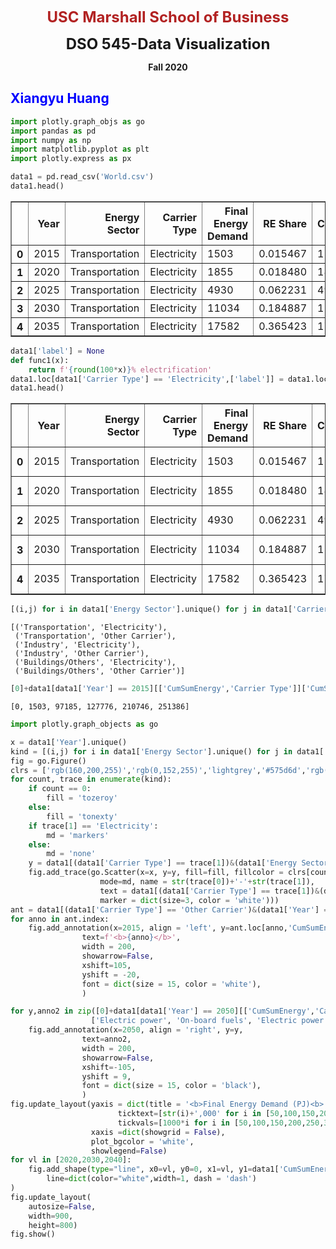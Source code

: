 <p style="text-align: center;"> <span style="color:firebrick"> <font size="5"> <b> USC Marshall School of Business </b> </font> </p> </span> 

<p style="text-align: center;"> <b> <font font size="5"> DSO 545-Data Visualization  </p> </b></font>

<p style="text-align: center;"> <b> Fall 2020 </b> </p>



## <span style="color:blue"> Xiangyu Huang </span>


```python
import plotly.graph_objs as go
import pandas as pd
import numpy as np
import matplotlib.pyplot as plt
import plotly.express as px
```


```python
data1 = pd.read_csv('World.csv')
data1.head()
```




<div>
<style scoped>
    .dataframe tbody tr th:only-of-type {
        vertical-align: middle;
    }

    .dataframe tbody tr th {
        vertical-align: top;
    }

    .dataframe thead th {
        text-align: right;
    }
</style>
<table border="1" class="dataframe">
  <thead>
    <tr style="text-align: right;">
      <th></th>
      <th>Year</th>
      <th>Energy Sector</th>
      <th>Carrier Type</th>
      <th>Final Energy Demand</th>
      <th>RE Share</th>
      <th>CumSumEnergy</th>
    </tr>
  </thead>
  <tbody>
    <tr>
      <th>0</th>
      <td>2015</td>
      <td>Transportation</td>
      <td>Electricity</td>
      <td>1503</td>
      <td>0.015467</td>
      <td>1503</td>
    </tr>
    <tr>
      <th>1</th>
      <td>2020</td>
      <td>Transportation</td>
      <td>Electricity</td>
      <td>1855</td>
      <td>0.018480</td>
      <td>1855</td>
    </tr>
    <tr>
      <th>2</th>
      <td>2025</td>
      <td>Transportation</td>
      <td>Electricity</td>
      <td>4930</td>
      <td>0.062231</td>
      <td>4930</td>
    </tr>
    <tr>
      <th>3</th>
      <td>2030</td>
      <td>Transportation</td>
      <td>Electricity</td>
      <td>11034</td>
      <td>0.184887</td>
      <td>11034</td>
    </tr>
    <tr>
      <th>4</th>
      <td>2035</td>
      <td>Transportation</td>
      <td>Electricity</td>
      <td>17582</td>
      <td>0.365423</td>
      <td>17582</td>
    </tr>
  </tbody>
</table>
</div>




```python
data1['label'] = None
def func1(x):
    return f'{round(100*x)}% electrification'
data1.loc[data1['Carrier Type'] == 'Electricity',['label']] = data1.loc[data1['Carrier Type'] == 'Electricity']['RE Share'].apply(lambda x: func1(x))
data1.head()
```




<div>
<style scoped>
    .dataframe tbody tr th:only-of-type {
        vertical-align: middle;
    }

    .dataframe tbody tr th {
        vertical-align: top;
    }

    .dataframe thead th {
        text-align: right;
    }
</style>
<table border="1" class="dataframe">
  <thead>
    <tr style="text-align: right;">
      <th></th>
      <th>Year</th>
      <th>Energy Sector</th>
      <th>Carrier Type</th>
      <th>Final Energy Demand</th>
      <th>RE Share</th>
      <th>CumSumEnergy</th>
      <th>label</th>
    </tr>
  </thead>
  <tbody>
    <tr>
      <th>0</th>
      <td>2015</td>
      <td>Transportation</td>
      <td>Electricity</td>
      <td>1503</td>
      <td>0.015467</td>
      <td>1503</td>
      <td>2% electrification</td>
    </tr>
    <tr>
      <th>1</th>
      <td>2020</td>
      <td>Transportation</td>
      <td>Electricity</td>
      <td>1855</td>
      <td>0.018480</td>
      <td>1855</td>
      <td>2% electrification</td>
    </tr>
    <tr>
      <th>2</th>
      <td>2025</td>
      <td>Transportation</td>
      <td>Electricity</td>
      <td>4930</td>
      <td>0.062231</td>
      <td>4930</td>
      <td>6% electrification</td>
    </tr>
    <tr>
      <th>3</th>
      <td>2030</td>
      <td>Transportation</td>
      <td>Electricity</td>
      <td>11034</td>
      <td>0.184887</td>
      <td>11034</td>
      <td>18% electrification</td>
    </tr>
    <tr>
      <th>4</th>
      <td>2035</td>
      <td>Transportation</td>
      <td>Electricity</td>
      <td>17582</td>
      <td>0.365423</td>
      <td>17582</td>
      <td>37% electrification</td>
    </tr>
  </tbody>
</table>
</div>




```python
[(i,j) for i in data1['Energy Sector'].unique() for j in data1['Carrier Type'].unique()]
```




    [('Transportation', 'Electricity'),
     ('Transportation', 'Other Carrier'),
     ('Industry', 'Electricity'),
     ('Industry', 'Other Carrier'),
     ('Buildings/Others', 'Electricity'),
     ('Buildings/Others', 'Other Carrier')]




```python
[0]+data1[data1['Year'] == 2015][['CumSumEnergy','Carrier Type']]['CumSumEnergy'].tolist()[:5]
```




    [0, 1503, 97185, 127776, 210746, 251386]




```python
import plotly.graph_objects as go

x = data1['Year'].unique()
kind = [(i,j) for i in data1['Energy Sector'].unique() for j in data1['Carrier Type'].unique()]
fig = go.Figure()
clrs = ['rgb(160,200,255)','rgb(0,152,255)','lightgrey','#575d6d','rgb(247,104,161)','rgb(150,0,90)']
for count, trace in enumerate(kind):
    if count == 0:
        fill = 'tozeroy'
    else:
        fill = 'tonexty'
    if trace[1] == 'Electricity':
        md = 'markers'
    else:
        md = 'none'
    y = data1[(data1['Carrier Type'] == trace[1])&(data1['Energy Sector'] == trace[0])]['CumSumEnergy']
    fig.add_trace(go.Scatter(x=x, y=y, fill=fill, fillcolor = clrs[count],
                    mode=md, name = str(trace[0])+'-'+str(trace[1]),
                    text = data1[(data1['Carrier Type'] == trace[1])&(data1['Energy Sector'] == trace[0])]['label'],
                    marker = dict(size=3, color = 'white')))
ant = data1[(data1['Carrier Type'] == 'Other Carrier')&(data1['Year'] == 2015)][['CumSumEnergy','Energy Sector']].set_index('Energy Sector')
for anno in ant.index:
    fig.add_annotation(x=2015, align = 'left', y=ant.loc[anno,'CumSumEnergy'],
                text=f'<b>{anno}</b>',
                width = 200,
                showarrow=False,
                xshift=105,
                yshift = -20,
                font = dict(size = 15, color = 'white'),                
                )

for y,anno2 in zip([0]+data1[data1['Year'] == 2050][['CumSumEnergy','Carrier Type']]['CumSumEnergy'].tolist()[:5],
                  ['Electric power', 'On-board fuels', 'Electric power', 'On-site energy', 'Electric power', 'On-site energy']):        
    fig.add_annotation(x=2050, align = 'right', y=y,
                text=anno2,
                width = 200,
                showarrow=False,
                xshift=-105,
                yshift = 9,
                font = dict(size = 15, color = 'black'),                
                )
fig.update_layout(yaxis = dict(title = '<b>Final Energy Demand (PJ)<b>', showgrid = False, tickfont=dict(size=14),
                        ticktext=[str(i)+',000' for i in [50,100,150,200,250,300,350]], 
                        tickvals=[1000*i for i in [50,100,150,200,250,300,350]]),
                  xaxis =dict(showgrid = False),
                  plot_bgcolor = 'white',
                  showlegend=False)
for vl in [2020,2030,2040]:
    fig.add_shape(type="line", x0=vl, y0=0, x1=vl, y1=data1['CumSumEnergy'].max(),
        line=dict(color="white",width=1, dash = 'dash')
)
fig.update_layout(
    autosize=False,
    width=900,
    height=800)
fig.show()
```


<div>                            <div id="633cdfd8-ddc2-4030-b40f-10e52070f4c3" class="plotly-graph-div" style="height:800px; width:900px;"></div>            <script type="text/javascript">                require(["plotly"], function(Plotly) {                    window.PLOTLYENV=window.PLOTLYENV || {};                                    if (document.getElementById("633cdfd8-ddc2-4030-b40f-10e52070f4c3")) {                    Plotly.newPlot(                        "633cdfd8-ddc2-4030-b40f-10e52070f4c3",                        [{"fill":"tozeroy","fillcolor":"rgb(160,200,255)","marker":{"color":"white","size":3},"mode":"markers","name":"Transportation-Electricity","text":["2% electrification","2% electrification","6% electrification","18% electrification","37% electrification","45% electrification","48% electrification","50% electrification"],"x":[2015,2020,2025,2030,2035,2040,2045,2050],"y":[1503,1855,4930,11034,17582,19380,19142,18839],"type":"scatter"},{"fill":"tonexty","fillcolor":"rgb(0,152,255)","marker":{"color":"white","size":3},"mode":"none","name":"Transportation-Other Carrier","text":[null,null,null,null,null,null,null,null],"x":[2015,2020,2025,2030,2035,2040,2045,2050],"y":[97185,100395,79222,59680,48113,43435,40116,37710],"type":"scatter"},{"fill":"tonexty","fillcolor":"lightgrey","marker":{"color":"white","size":3},"mode":"markers","name":"Industry-Electricity","text":["27% electrification","28% electrification","33% electrification","40% electrification","47% electrification","51% electrification","54% electrification","58% electrification"],"x":[2015,2020,2025,2030,2035,2040,2045,2050],"y":[127776,134251,117232,102785,95282,93701,93601,94587],"type":"scatter"},{"fill":"tonexty","fillcolor":"#575d6d","marker":{"color":"white","size":3},"mode":"none","name":"Industry-Other Carrier","text":[null,null,null,null,null,null,null,null],"x":[2015,2020,2025,2030,2035,2040,2045,2050],"y":[210746,219912,192730,166868,148957,142684,138379,136282],"type":"scatter"},{"fill":"tonexty","fillcolor":"rgb(247,104,161)","marker":{"color":"white","size":3},"mode":"markers","name":"Buildings/Others-Electricity","text":["31% electrification","33% electrification","38% electrification","45% electrification","50% electrification","55% electrification","60% electrification","64% electrification"],"x":[2015,2020,2025,2030,2035,2040,2045,2050],"y":[251386,265095,241832,219388,205957,205446,207112,210720],"type":"scatter"},{"fill":"tonexty","fillcolor":"rgb(150,0,90)","marker":{"color":"white","size":3},"mode":"none","name":"Buildings/Others-Other Carrier","text":[null,null,null,null,null,null,null,null],"x":[2015,2020,2025,2030,2035,2040,2045,2050],"y":[341889,355100,320466,284145,262699,256844,253713,253150],"type":"scatter"}],                        {"template":{"data":{"bar":[{"error_x":{"color":"#2a3f5f"},"error_y":{"color":"#2a3f5f"},"marker":{"line":{"color":"#E5ECF6","width":0.5},"pattern":{"fillmode":"overlay","size":10,"solidity":0.2}},"type":"bar"}],"barpolar":[{"marker":{"line":{"color":"#E5ECF6","width":0.5},"pattern":{"fillmode":"overlay","size":10,"solidity":0.2}},"type":"barpolar"}],"carpet":[{"aaxis":{"endlinecolor":"#2a3f5f","gridcolor":"white","linecolor":"white","minorgridcolor":"white","startlinecolor":"#2a3f5f"},"baxis":{"endlinecolor":"#2a3f5f","gridcolor":"white","linecolor":"white","minorgridcolor":"white","startlinecolor":"#2a3f5f"},"type":"carpet"}],"choropleth":[{"colorbar":{"outlinewidth":0,"ticks":""},"type":"choropleth"}],"contour":[{"colorbar":{"outlinewidth":0,"ticks":""},"colorscale":[[0.0,"#0d0887"],[0.1111111111111111,"#46039f"],[0.2222222222222222,"#7201a8"],[0.3333333333333333,"#9c179e"],[0.4444444444444444,"#bd3786"],[0.5555555555555556,"#d8576b"],[0.6666666666666666,"#ed7953"],[0.7777777777777778,"#fb9f3a"],[0.8888888888888888,"#fdca26"],[1.0,"#f0f921"]],"type":"contour"}],"contourcarpet":[{"colorbar":{"outlinewidth":0,"ticks":""},"type":"contourcarpet"}],"heatmap":[{"colorbar":{"outlinewidth":0,"ticks":""},"colorscale":[[0.0,"#0d0887"],[0.1111111111111111,"#46039f"],[0.2222222222222222,"#7201a8"],[0.3333333333333333,"#9c179e"],[0.4444444444444444,"#bd3786"],[0.5555555555555556,"#d8576b"],[0.6666666666666666,"#ed7953"],[0.7777777777777778,"#fb9f3a"],[0.8888888888888888,"#fdca26"],[1.0,"#f0f921"]],"type":"heatmap"}],"heatmapgl":[{"colorbar":{"outlinewidth":0,"ticks":""},"colorscale":[[0.0,"#0d0887"],[0.1111111111111111,"#46039f"],[0.2222222222222222,"#7201a8"],[0.3333333333333333,"#9c179e"],[0.4444444444444444,"#bd3786"],[0.5555555555555556,"#d8576b"],[0.6666666666666666,"#ed7953"],[0.7777777777777778,"#fb9f3a"],[0.8888888888888888,"#fdca26"],[1.0,"#f0f921"]],"type":"heatmapgl"}],"histogram":[{"marker":{"pattern":{"fillmode":"overlay","size":10,"solidity":0.2}},"type":"histogram"}],"histogram2d":[{"colorbar":{"outlinewidth":0,"ticks":""},"colorscale":[[0.0,"#0d0887"],[0.1111111111111111,"#46039f"],[0.2222222222222222,"#7201a8"],[0.3333333333333333,"#9c179e"],[0.4444444444444444,"#bd3786"],[0.5555555555555556,"#d8576b"],[0.6666666666666666,"#ed7953"],[0.7777777777777778,"#fb9f3a"],[0.8888888888888888,"#fdca26"],[1.0,"#f0f921"]],"type":"histogram2d"}],"histogram2dcontour":[{"colorbar":{"outlinewidth":0,"ticks":""},"colorscale":[[0.0,"#0d0887"],[0.1111111111111111,"#46039f"],[0.2222222222222222,"#7201a8"],[0.3333333333333333,"#9c179e"],[0.4444444444444444,"#bd3786"],[0.5555555555555556,"#d8576b"],[0.6666666666666666,"#ed7953"],[0.7777777777777778,"#fb9f3a"],[0.8888888888888888,"#fdca26"],[1.0,"#f0f921"]],"type":"histogram2dcontour"}],"mesh3d":[{"colorbar":{"outlinewidth":0,"ticks":""},"type":"mesh3d"}],"parcoords":[{"line":{"colorbar":{"outlinewidth":0,"ticks":""}},"type":"parcoords"}],"pie":[{"automargin":true,"type":"pie"}],"scatter":[{"marker":{"colorbar":{"outlinewidth":0,"ticks":""}},"type":"scatter"}],"scatter3d":[{"line":{"colorbar":{"outlinewidth":0,"ticks":""}},"marker":{"colorbar":{"outlinewidth":0,"ticks":""}},"type":"scatter3d"}],"scattercarpet":[{"marker":{"colorbar":{"outlinewidth":0,"ticks":""}},"type":"scattercarpet"}],"scattergeo":[{"marker":{"colorbar":{"outlinewidth":0,"ticks":""}},"type":"scattergeo"}],"scattergl":[{"marker":{"colorbar":{"outlinewidth":0,"ticks":""}},"type":"scattergl"}],"scattermapbox":[{"marker":{"colorbar":{"outlinewidth":0,"ticks":""}},"type":"scattermapbox"}],"scatterpolar":[{"marker":{"colorbar":{"outlinewidth":0,"ticks":""}},"type":"scatterpolar"}],"scatterpolargl":[{"marker":{"colorbar":{"outlinewidth":0,"ticks":""}},"type":"scatterpolargl"}],"scatterternary":[{"marker":{"colorbar":{"outlinewidth":0,"ticks":""}},"type":"scatterternary"}],"surface":[{"colorbar":{"outlinewidth":0,"ticks":""},"colorscale":[[0.0,"#0d0887"],[0.1111111111111111,"#46039f"],[0.2222222222222222,"#7201a8"],[0.3333333333333333,"#9c179e"],[0.4444444444444444,"#bd3786"],[0.5555555555555556,"#d8576b"],[0.6666666666666666,"#ed7953"],[0.7777777777777778,"#fb9f3a"],[0.8888888888888888,"#fdca26"],[1.0,"#f0f921"]],"type":"surface"}],"table":[{"cells":{"fill":{"color":"#EBF0F8"},"line":{"color":"white"}},"header":{"fill":{"color":"#C8D4E3"},"line":{"color":"white"}},"type":"table"}]},"layout":{"annotationdefaults":{"arrowcolor":"#2a3f5f","arrowhead":0,"arrowwidth":1},"autotypenumbers":"strict","coloraxis":{"colorbar":{"outlinewidth":0,"ticks":""}},"colorscale":{"diverging":[[0,"#8e0152"],[0.1,"#c51b7d"],[0.2,"#de77ae"],[0.3,"#f1b6da"],[0.4,"#fde0ef"],[0.5,"#f7f7f7"],[0.6,"#e6f5d0"],[0.7,"#b8e186"],[0.8,"#7fbc41"],[0.9,"#4d9221"],[1,"#276419"]],"sequential":[[0.0,"#0d0887"],[0.1111111111111111,"#46039f"],[0.2222222222222222,"#7201a8"],[0.3333333333333333,"#9c179e"],[0.4444444444444444,"#bd3786"],[0.5555555555555556,"#d8576b"],[0.6666666666666666,"#ed7953"],[0.7777777777777778,"#fb9f3a"],[0.8888888888888888,"#fdca26"],[1.0,"#f0f921"]],"sequentialminus":[[0.0,"#0d0887"],[0.1111111111111111,"#46039f"],[0.2222222222222222,"#7201a8"],[0.3333333333333333,"#9c179e"],[0.4444444444444444,"#bd3786"],[0.5555555555555556,"#d8576b"],[0.6666666666666666,"#ed7953"],[0.7777777777777778,"#fb9f3a"],[0.8888888888888888,"#fdca26"],[1.0,"#f0f921"]]},"colorway":["#636efa","#EF553B","#00cc96","#ab63fa","#FFA15A","#19d3f3","#FF6692","#B6E880","#FF97FF","#FECB52"],"font":{"color":"#2a3f5f"},"geo":{"bgcolor":"white","lakecolor":"white","landcolor":"#E5ECF6","showlakes":true,"showland":true,"subunitcolor":"white"},"hoverlabel":{"align":"left"},"hovermode":"closest","mapbox":{"style":"light"},"paper_bgcolor":"white","plot_bgcolor":"#E5ECF6","polar":{"angularaxis":{"gridcolor":"white","linecolor":"white","ticks":""},"bgcolor":"#E5ECF6","radialaxis":{"gridcolor":"white","linecolor":"white","ticks":""}},"scene":{"xaxis":{"backgroundcolor":"#E5ECF6","gridcolor":"white","gridwidth":2,"linecolor":"white","showbackground":true,"ticks":"","zerolinecolor":"white"},"yaxis":{"backgroundcolor":"#E5ECF6","gridcolor":"white","gridwidth":2,"linecolor":"white","showbackground":true,"ticks":"","zerolinecolor":"white"},"zaxis":{"backgroundcolor":"#E5ECF6","gridcolor":"white","gridwidth":2,"linecolor":"white","showbackground":true,"ticks":"","zerolinecolor":"white"}},"shapedefaults":{"line":{"color":"#2a3f5f"}},"ternary":{"aaxis":{"gridcolor":"white","linecolor":"white","ticks":""},"baxis":{"gridcolor":"white","linecolor":"white","ticks":""},"bgcolor":"#E5ECF6","caxis":{"gridcolor":"white","linecolor":"white","ticks":""}},"title":{"x":0.05},"xaxis":{"automargin":true,"gridcolor":"white","linecolor":"white","ticks":"","title":{"standoff":15},"zerolinecolor":"white","zerolinewidth":2},"yaxis":{"automargin":true,"gridcolor":"white","linecolor":"white","ticks":"","title":{"standoff":15},"zerolinecolor":"white","zerolinewidth":2}}},"annotations":[{"align":"left","font":{"color":"white","size":15},"showarrow":false,"text":"<b>Transportation</b>","width":200,"x":2015,"xshift":105,"y":97185,"yshift":-20},{"align":"left","font":{"color":"white","size":15},"showarrow":false,"text":"<b>Industry</b>","width":200,"x":2015,"xshift":105,"y":210746,"yshift":-20},{"align":"left","font":{"color":"white","size":15},"showarrow":false,"text":"<b>Buildings/Others</b>","width":200,"x":2015,"xshift":105,"y":341889,"yshift":-20},{"align":"right","font":{"color":"black","size":15},"showarrow":false,"text":"Electric power","width":200,"x":2050,"xshift":-105,"y":0,"yshift":9},{"align":"right","font":{"color":"black","size":15},"showarrow":false,"text":"On-board fuels","width":200,"x":2050,"xshift":-105,"y":18839,"yshift":9},{"align":"right","font":{"color":"black","size":15},"showarrow":false,"text":"Electric power","width":200,"x":2050,"xshift":-105,"y":37710,"yshift":9},{"align":"right","font":{"color":"black","size":15},"showarrow":false,"text":"On-site energy","width":200,"x":2050,"xshift":-105,"y":94587,"yshift":9},{"align":"right","font":{"color":"black","size":15},"showarrow":false,"text":"Electric power","width":200,"x":2050,"xshift":-105,"y":136282,"yshift":9},{"align":"right","font":{"color":"black","size":15},"showarrow":false,"text":"On-site energy","width":200,"x":2050,"xshift":-105,"y":210720,"yshift":9}],"yaxis":{"tickfont":{"size":14},"title":{"text":"<b>Final Energy Demand (PJ)<b>"},"showgrid":false,"ticktext":["50,000","100,000","150,000","200,000","250,000","300,000","350,000"],"tickvals":[50000,100000,150000,200000,250000,300000,350000]},"xaxis":{"showgrid":false},"plot_bgcolor":"white","showlegend":false,"shapes":[{"line":{"color":"white","dash":"dash","width":1},"type":"line","x0":2020,"x1":2020,"y0":0,"y1":355100},{"line":{"color":"white","dash":"dash","width":1},"type":"line","x0":2030,"x1":2030,"y0":0,"y1":355100},{"line":{"color":"white","dash":"dash","width":1},"type":"line","x0":2040,"x1":2040,"y0":0,"y1":355100}],"autosize":false,"width":900,"height":800},                        {"responsive": true}                    ).then(function(){

var gd = document.getElementById('633cdfd8-ddc2-4030-b40f-10e52070f4c3');
var x = new MutationObserver(function (mutations, observer) {{
        var display = window.getComputedStyle(gd).display;
        if (!display || display === 'none') {{
            console.log([gd, 'removed!']);
            Plotly.purge(gd);
            observer.disconnect();
        }}
}});

// Listen for the removal of the full notebook cells
var notebookContainer = gd.closest('#notebook-container');
if (notebookContainer) {{
    x.observe(notebookContainer, {childList: true});
}}

// Listen for the clearing of the current output cell
var outputEl = gd.closest('.output');
if (outputEl) {{
    x.observe(outputEl, {childList: true});
}}

                        })                };                });            </script>        </div>


**Code for Figure 2:**


```python
cleandf = pd.read_csv('World.csv')
cleandf.head()
```




<div>
<style scoped>
    .dataframe tbody tr th:only-of-type {
        vertical-align: middle;
    }

    .dataframe tbody tr th {
        vertical-align: top;
    }

    .dataframe thead th {
        text-align: right;
    }
</style>
<table border="1" class="dataframe">
  <thead>
    <tr style="text-align: right;">
      <th></th>
      <th>Year</th>
      <th>Energy Sector</th>
      <th>Carrier Type</th>
      <th>Final Energy Demand</th>
      <th>RE Share</th>
      <th>CumSumEnergy</th>
    </tr>
  </thead>
  <tbody>
    <tr>
      <th>0</th>
      <td>2015</td>
      <td>Transportation</td>
      <td>Electricity</td>
      <td>1503</td>
      <td>0.015467</td>
      <td>1503</td>
    </tr>
    <tr>
      <th>1</th>
      <td>2020</td>
      <td>Transportation</td>
      <td>Electricity</td>
      <td>1855</td>
      <td>0.018480</td>
      <td>1855</td>
    </tr>
    <tr>
      <th>2</th>
      <td>2025</td>
      <td>Transportation</td>
      <td>Electricity</td>
      <td>4930</td>
      <td>0.062231</td>
      <td>4930</td>
    </tr>
    <tr>
      <th>3</th>
      <td>2030</td>
      <td>Transportation</td>
      <td>Electricity</td>
      <td>11034</td>
      <td>0.184887</td>
      <td>11034</td>
    </tr>
    <tr>
      <th>4</th>
      <td>2035</td>
      <td>Transportation</td>
      <td>Electricity</td>
      <td>17582</td>
      <td>0.365423</td>
      <td>17582</td>
    </tr>
  </tbody>
</table>
</div>




```python
df1 = pd.read_csv('data_for_pic2.csv', index_col = 0)
df2 = pd.read_csv('data_for_pic2_partb.csv', index_col = 0)
```


```python

x = df1['year'].unique()
kind = [(i,j) for i in df1['Sector'].unique() for j in df1['Category'].unique()]
fig = go.Figure()
clrs = []
black_clrs = []
for i in range(len(kind)):
    clrs.append(f'rgb({np.random.randint(0,200)},{np.random.randint(100,200)},{np.random.randint(100,200)})')
for i in range(20):
    black_clrs.append(f'rgb({10*i},{10*i},{10*i})')
FF_count = 0
for count, trace in enumerate(kind):
    if count == 0:
        fill = 'tozeroy'
    else:
        fill = 'tonexty'

    y = df1[(df1['Category'] == trace[1])&(df1['Sector'] == trace[0])]['CumSumEnergy']
    if trace[0] == 'FFs':
        color_to_fill = black_clrs[FF_count]
        FF_count += 1
    else:
        color_to_fill = clrs[count]
    
    fig.add_trace(go.Scatter(x=x, y=y, fill=fill, fillcolor = color_to_fill,
                    mode='none', 
                    name = str(trace[0])+'-'+str(trace[1]),
                    text = df2[(df2['Carrier Type'] == trace[0])]['percentage'].apply(lambda x: f'{round(x*100, 2)}%').values,
                    marker = dict(size=3, color = 'white')))
    
ant1 = df1[(df1['Sector'] == 'FFs')&(df1['year'] == 2015)][['CumSumEnergy','Category']].set_index('Category')
for anno in ant1.index:
    fig.add_annotation(x=2015, align = 'left', y=ant1.loc[anno,'CumSumEnergy'],
                text=f'<b>{anno}</b>',
                width = 200,
                showarrow=False,
                xshift=105,
                yshift = -20,
                font = dict(size = 15, color = 'white'),                
                )
ant2 = df1[(df1['Sector'] != 'FFs')&(df1['year'] == 2050)][['CumSumEnergy','Category']].set_index('Category')
print_dict = {'Synfuels':'RE Fuel', 'RE District heat':'RE District', 'H Process':'Hydrogen', 'Geothermal':'Geothermal', 
 'Biomass':'Biomass',
 'Solar Heat': 'Solar Heat',
 'Hydro Power': 'Hydro',
 'Wind':'Wind',
 'Geothermal Power': 'Geothermal',
 'Solar thermal power plants': 'Solar CSP',
'PV': 'Solar PV'}

for i in range(len(ant2.index)):
    anno = ant2.index.values[i]
    prev_anno = ant2.index.values[i-1]
    if anno in print_dict.keys():
        if i != 1:
            height_val = np.mean([ant2.loc[anno,'CumSumEnergy'], ant2.loc[prev_anno,'CumSumEnergy']])
        else:
            height_val = ant2.loc[anno,'CumSumEnergy']
        fig.add_annotation(x=2050, align = 'right', y= height_val,
                    text=f'<b>{print_dict[anno]}</b>',
                    width = 200,
                    showarrow=False,
                    xshift= -105,
                    yshift = 0,
                    font = dict(size = 15, color = 'white'),                
                    )

fig.update_layout(yaxis = dict(title = '<b>Final Energy Demand (PJ)<b>', showgrid = False, tickfont=dict(size=14),
                        ticktext=[str(i)+',000' for i in [50,100,150,200,250,300,350]], 
                        tickvals=[1000*i for i in [50,100,150,200,250,300,350]]),
                  xaxis =dict(showgrid = False),
                  plot_bgcolor = 'white',
                  showlegend=False)
for vl in [2020,2030,2040]:
    fig.add_shape(type="line", x0=vl, y0=0, x1=vl, y1=df1['CumSumEnergy'].max(),
        line=dict(color="white",width=1, dash = 'dash')
)
    
cat_h_dict = df1.groupby(['year','Sector']).CumSumEnergy.max()
Direct_hs = []
Electric_hs = []
for year in [2020,2030,2040]:
    Direct_h = cat_h_dict.loc[year, 'FFs']
    Direct_hs.append(Direct_h)
    Electric_h = cat_h_dict.loc[year, 'POWER']
    Electric_hs.append(Electric_h)
    pct_D = int(df2[(df2['Carrier Type'] == 'OTHER HEAT')&(df2['year']==year)].percentage.values[0]*100)
    fig.add_annotation(x=year, align = 'center', y= Direct_h,
                    text=f'<b>Direct E: {pct_D}%</b>',
                    width = 200,
                    showarrow=False,
                    xshift= 20,
                    yshift = -20,
                    font = dict(size = 12, color = 'white'),                
                    )
    pct_E = int(df2[(df2['Carrier Type'] == 'POWER')&(df2['year']==year)].percentage.values[0]*100)
    fig.add_annotation(x=year, align = 'center', y= Electric_h,
                    
                    text=f'<b>Electricity E: {pct_D}%</b>',
                    width = 200,
                    showarrow=False,
                    xshift= 20,
                    yshift = -20,
                    font = dict(size = 12, color = 'white')     
                    )
fig.add_trace(
    go.Scatter(
        x = [2020,2030,2040],
        y = Direct_hs,
        mode = 'markers',
        marker = dict(size=8, color = 'white'))  
)
fig.add_trace(
    go.Scatter(
        x = [2020,2030,2040],
        y = Electric_hs,
        mode = 'markers',
        marker = dict(size=8, color = 'white'))
)

fig.update_layout(
    title = 'Global Expansion of Renewables to Achieve the 1.5C Goal',
    autosize=False,
    width=800,
    height=800)
fig.show()
```


<div>                            <div id="5f964799-81f6-44e8-aa1b-50869581e4a6" class="plotly-graph-div" style="height:800px; width:800px;"></div>            <script type="text/javascript">                require(["plotly"], function(Plotly) {                    window.PLOTLYENV=window.PLOTLYENV || {};                                    if (document.getElementById("5f964799-81f6-44e8-aa1b-50869581e4a6")) {                    Plotly.newPlot(                        "5f964799-81f6-44e8-aa1b-50869581e4a6",                        [{"fill":"tozeroy","fillcolor":"rgb(63,140,111)","marker":{"color":"white","size":3},"mode":"none","name":"POWER-Nuclear","text":["22.81%","29.16%","50.64%","72.81%","86.14%","94.09%","98.0%","100.0%"],"x":[2015,2020,2025,2030,2035,2040,2045,2050],"y":[7628.561970877593,8851.746127484423,6888.446690041118,4390.1277669980445,2233.9026493036363,439.89453253091847,27.21993767287694,0.0],"type":"scatter"},{"fill":"tonexty","fillcolor":"rgb(47,195,161)","marker":{"color":"white","size":3},"mode":"none","name":"POWER-Hydrogen Power","text":["22.81%","29.16%","50.64%","72.81%","86.14%","94.09%","98.0%","100.0%"],"x":[2015,2020,2025,2030,2035,2040,2045,2050],"y":[7628.561970877593,8853.079678226082,6991.452639616799,5171.338466741594,4252.223324034787,4619.061967907302,6036.4900938531455,7189.227035741623],"type":"scatter"},{"fill":"tonexty","fillcolor":"rgb(27,136,143)","marker":{"color":"white","size":3},"mode":"none","name":"POWER-Hydro Power","text":["22.81%","29.16%","50.64%","72.81%","86.14%","94.09%","98.0%","100.0%"],"x":[2015,2020,2025,2030,2035,2040,2045,2050],"y":[19285.380479895703,21881.597652504846,20688.805922541484,18570.346191749377,17009.296755854506,16288.147619881627,17265.51497031703,18656.525913276284],"type":"scatter"},{"fill":"tonexty","fillcolor":"rgb(171,121,149)","marker":{"color":"white","size":3},"mode":"none","name":"POWER-Wind","text":["22.81%","29.16%","50.64%","72.81%","86.14%","94.09%","98.0%","100.0%"],"x":[2015,2020,2025,2030,2035,2040,2045,2050],"y":[21797.7157854036,26562.90629921781,34334.68670581134,44826.98642179952,53776.52682171976,59054.77634104194,63748.613678036505,68234.97459455578],"type":"scatter"},{"fill":"tonexty","fillcolor":"rgb(199,177,110)","marker":{"color":"white","size":3},"mode":"none","name":"POWER-PV","text":["22.81%","29.16%","50.64%","72.81%","86.14%","94.09%","98.0%","100.0%"],"x":[2015,2020,2025,2030,2035,2040,2045,2050],"y":[22536.90950911168,29504.082767921063,46331.07043975182,66641.20959375372,84428.73316043206,96922.43660626867,106058.46133645708,113549.35234627356],"type":"scatter"},{"fill":"tonexty","fillcolor":"rgb(68,125,111)","marker":{"color":"white","size":3},"mode":"none","name":"POWER-Biomass Power","text":["22.81%","29.16%","50.64%","72.81%","86.14%","94.09%","98.0%","100.0%"],"x":[2015,2020,2025,2030,2035,2040,2045,2050],"y":[23947.454339958447,31998.822817882115,51460.61435295567,73614.2255570337,91638.02032757658,104018.9177987218,113277.23455509846,121093.2001885308],"type":"scatter"},{"fill":"tonexty","fillcolor":"rgb(27,197,189)","marker":{"color":"white","size":3},"mode":"none","name":"POWER-Geothermal Power","text":["22.81%","29.16%","50.64%","72.81%","86.14%","94.09%","98.0%","100.0%"],"x":[2015,2020,2025,2030,2035,2040,2045,2050],"y":[24188.63589112978,32341.636282403026,52418.96586073863,76244.68107518973,95855.62680803372,109501.29093418524,119792.5210652278,128733.9508962314],"type":"scatter"},{"fill":"tonexty","fillcolor":"rgb(64,138,191)","marker":{"color":"white","size":3},"mode":"none","name":"POWER-Solar thermal power plants","text":["22.81%","29.16%","50.64%","72.81%","86.14%","94.09%","98.0%","100.0%"],"x":[2015,2020,2025,2030,2035,2040,2045,2050],"y":[24216.816209103807,32437.56101188836,53371.19186678648,81557.76552605433,106001.61655131965,123316.20534459958,136287.98628616886,147446.1815883853],"type":"scatter"},{"fill":"tonexty","fillcolor":"rgb(65,157,179)","marker":{"color":"white","size":3},"mode":"none","name":"POWER-Ocean energy","text":["22.81%","29.16%","50.64%","72.81%","86.14%","94.09%","98.0%","100.0%"],"x":[2015,2020,2025,2030,2035,2040,2045,2050],"y":[24219.84409433293,32443.955993854048,53495.62183486857,82044.7656771052,107114.00878118792,125021.41367194014,138553.80592151522,150154.44999999998],"type":"scatter"},{"fill":"tonexty","fillcolor":"rgb(13,122,160)","marker":{"color":"white","size":3},"mode":"none","name":"POWER-Coal & Lignite","text":["22.81%","29.16%","50.64%","72.81%","86.14%","94.09%","98.0%","100.0%"],"x":[2015,2020,2025,2030,2035,2040,2045,2050],"y":[],"type":"scatter"},{"fill":"tonexty","fillcolor":"rgb(53,101,111)","marker":{"color":"white","size":3},"mode":"none","name":"POWER-Gas","text":["22.81%","29.16%","50.64%","72.81%","86.14%","94.09%","98.0%","100.0%"],"x":[2015,2020,2025,2030,2035,2040,2045,2050],"y":[],"type":"scatter"},{"fill":"tonexty","fillcolor":"rgb(38,150,110)","marker":{"color":"white","size":3},"mode":"none","name":"POWER-Oil & Diesel","text":["22.81%","29.16%","50.64%","72.81%","86.14%","94.09%","98.0%","100.0%"],"x":[2015,2020,2025,2030,2035,2040,2045,2050],"y":[],"type":"scatter"},{"fill":"tonexty","fillcolor":"rgb(189,184,127)","marker":{"color":"white","size":3},"mode":"none","name":"POWER-Solar Heat","text":["22.81%","29.16%","50.64%","72.81%","86.14%","94.09%","98.0%","100.0%"],"x":[2015,2020,2025,2030,2035,2040,2045,2050],"y":[],"type":"scatter"},{"fill":"tonexty","fillcolor":"rgb(32,122,172)","marker":{"color":"white","size":3},"mode":"none","name":"POWER-Biomass","text":["22.81%","29.16%","50.64%","72.81%","86.14%","94.09%","98.0%","100.0%"],"x":[2015,2020,2025,2030,2035,2040,2045,2050],"y":[],"type":"scatter"},{"fill":"tonexty","fillcolor":"rgb(172,165,180)","marker":{"color":"white","size":3},"mode":"none","name":"POWER-Geothermal","text":["22.81%","29.16%","50.64%","72.81%","86.14%","94.09%","98.0%","100.0%"],"x":[2015,2020,2025,2030,2035,2040,2045,2050],"y":[],"type":"scatter"},{"fill":"tonexty","fillcolor":"rgb(172,161,102)","marker":{"color":"white","size":3},"mode":"none","name":"POWER-H Process","text":["22.81%","29.16%","50.64%","72.81%","86.14%","94.09%","98.0%","100.0%"],"x":[2015,2020,2025,2030,2035,2040,2045,2050],"y":[],"type":"scatter"},{"fill":"tonexty","fillcolor":"rgb(150,151,126)","marker":{"color":"white","size":3},"mode":"none","name":"POWER-RE district heat","text":["22.81%","29.16%","50.64%","72.81%","86.14%","94.09%","98.0%","100.0%"],"x":[2015,2020,2025,2030,2035,2040,2045,2050],"y":[],"type":"scatter"},{"fill":"tonexty","fillcolor":"rgb(191,136,167)","marker":{"color":"white","size":3},"mode":"none","name":"POWER-Biofuels","text":["22.81%","29.16%","50.64%","72.81%","86.14%","94.09%","98.0%","100.0%"],"x":[2015,2020,2025,2030,2035,2040,2045,2050],"y":[],"type":"scatter"},{"fill":"tonexty","fillcolor":"rgb(169,174,182)","marker":{"color":"white","size":3},"mode":"none","name":"POWER-Synfuels","text":["22.81%","29.16%","50.64%","72.81%","86.14%","94.09%","98.0%","100.0%"],"x":[2015,2020,2025,2030,2035,2040,2045,2050],"y":[],"type":"scatter"},{"fill":"tonexty","fillcolor":"rgb(10,100,107)","marker":{"color":"white","size":3},"mode":"none","name":"POWER-H Fuel","text":["22.81%","29.16%","50.64%","72.81%","86.14%","94.09%","98.0%","100.0%"],"x":[2015,2020,2025,2030,2035,2040,2045,2050],"y":[],"type":"scatter"},{"fill":"tonexty","fillcolor":"rgb(0,0,0)","marker":{"color":"white","size":3},"mode":"none","name":"FFs-Nuclear","text":[],"x":[2015,2020,2025,2030,2035,2040,2045,2050],"y":[],"type":"scatter"},{"fill":"tonexty","fillcolor":"rgb(10,10,10)","marker":{"color":"white","size":3},"mode":"none","name":"FFs-Hydrogen Power","text":[],"x":[2015,2020,2025,2030,2035,2040,2045,2050],"y":[],"type":"scatter"},{"fill":"tonexty","fillcolor":"rgb(20,20,20)","marker":{"color":"white","size":3},"mode":"none","name":"FFs-Hydro Power","text":[],"x":[2015,2020,2025,2030,2035,2040,2045,2050],"y":[],"type":"scatter"},{"fill":"tonexty","fillcolor":"rgb(30,30,30)","marker":{"color":"white","size":3},"mode":"none","name":"FFs-Wind","text":[],"x":[2015,2020,2025,2030,2035,2040,2045,2050],"y":[],"type":"scatter"},{"fill":"tonexty","fillcolor":"rgb(40,40,40)","marker":{"color":"white","size":3},"mode":"none","name":"FFs-PV","text":[],"x":[2015,2020,2025,2030,2035,2040,2045,2050],"y":[],"type":"scatter"},{"fill":"tonexty","fillcolor":"rgb(50,50,50)","marker":{"color":"white","size":3},"mode":"none","name":"FFs-Biomass Power","text":[],"x":[2015,2020,2025,2030,2035,2040,2045,2050],"y":[],"type":"scatter"},{"fill":"tonexty","fillcolor":"rgb(60,60,60)","marker":{"color":"white","size":3},"mode":"none","name":"FFs-Geothermal Power","text":[],"x":[2015,2020,2025,2030,2035,2040,2045,2050],"y":[],"type":"scatter"},{"fill":"tonexty","fillcolor":"rgb(70,70,70)","marker":{"color":"white","size":3},"mode":"none","name":"FFs-Solar thermal power plants","text":[],"x":[2015,2020,2025,2030,2035,2040,2045,2050],"y":[],"type":"scatter"},{"fill":"tonexty","fillcolor":"rgb(80,80,80)","marker":{"color":"white","size":3},"mode":"none","name":"FFs-Ocean energy","text":[],"x":[2015,2020,2025,2030,2035,2040,2045,2050],"y":[],"type":"scatter"},{"fill":"tonexty","fillcolor":"rgb(90,90,90)","marker":{"color":"white","size":3},"mode":"none","name":"FFs-Coal & Lignite","text":[],"x":[2015,2020,2025,2030,2035,2040,2045,2050],"y":[92429.6540227016,94931.05104874002,91662.03041051692,97519.01091349372,110381.6379397722,125965.1003386068,138890.83925484854,150154.45666666664],"type":"scatter"},{"fill":"tonexty","fillcolor":"rgb(100,100,100)","marker":{"color":"white","size":3},"mode":"none","name":"FFs-Gas","text":[],"x":[2015,2020,2025,2030,2035,2040,2045,2050],"y":[170325.05993802173,179028.1954203903,169641.51215492387,158976.0578916959,153651.3510869689,149891.24922047672,147270.59954056388,150154.4633333333],"type":"scatter"},{"fill":"tonexty","fillcolor":"rgb(110,110,110)","marker":{"color":"white","size":3},"mode":"none","name":"FFs-Oil & Diesel","text":[],"x":[2015,2020,2025,2030,2035,2040,2045,2050],"y":[296052.82,304475.12969202857,252931.59,202173.19896913637,170078.47310268565,154945.41419661892,147908.2828738972,150154.46999999994],"type":"scatter"},{"fill":"tonexty","fillcolor":"rgb(120,120,120)","marker":{"color":"white","size":3},"mode":"none","name":"FFs-Solar Heat","text":[],"x":[2015,2020,2025,2030,2035,2040,2045,2050],"y":[],"type":"scatter"},{"fill":"tonexty","fillcolor":"rgb(130,130,130)","marker":{"color":"white","size":3},"mode":"none","name":"FFs-Biomass","text":[],"x":[2015,2020,2025,2030,2035,2040,2045,2050],"y":[],"type":"scatter"},{"fill":"tonexty","fillcolor":"rgb(140,140,140)","marker":{"color":"white","size":3},"mode":"none","name":"FFs-Geothermal","text":[],"x":[2015,2020,2025,2030,2035,2040,2045,2050],"y":[],"type":"scatter"},{"fill":"tonexty","fillcolor":"rgb(150,150,150)","marker":{"color":"white","size":3},"mode":"none","name":"FFs-H Process","text":[],"x":[2015,2020,2025,2030,2035,2040,2045,2050],"y":[],"type":"scatter"},{"fill":"tonexty","fillcolor":"rgb(160,160,160)","marker":{"color":"white","size":3},"mode":"none","name":"FFs-RE district heat","text":[],"x":[2015,2020,2025,2030,2035,2040,2045,2050],"y":[],"type":"scatter"},{"fill":"tonexty","fillcolor":"rgb(170,170,170)","marker":{"color":"white","size":3},"mode":"none","name":"FFs-Biofuels","text":[],"x":[2015,2020,2025,2030,2035,2040,2045,2050],"y":[],"type":"scatter"},{"fill":"tonexty","fillcolor":"rgb(180,180,180)","marker":{"color":"white","size":3},"mode":"none","name":"FFs-Synfuels","text":[],"x":[2015,2020,2025,2030,2035,2040,2045,2050],"y":[],"type":"scatter"},{"fill":"tonexty","fillcolor":"rgb(190,190,190)","marker":{"color":"white","size":3},"mode":"none","name":"FFs-H Fuel","text":[],"x":[2015,2020,2025,2030,2035,2040,2045,2050],"y":[],"type":"scatter"},{"fill":"tonexty","fillcolor":"rgb(89,157,187)","marker":{"color":"white","size":3},"mode":"none","name":"OTHER HEAT-Nuclear","text":["17.03%","18.46%","29.57%","46.18%","65.71%","81.89%","94.17%","100.0%"],"x":[2015,2020,2025,2030,2035,2040,2045,2050],"y":[],"type":"scatter"},{"fill":"tonexty","fillcolor":"rgb(83,195,152)","marker":{"color":"white","size":3},"mode":"none","name":"OTHER HEAT-Hydrogen Power","text":["17.03%","18.46%","29.57%","46.18%","65.71%","81.89%","94.17%","100.0%"],"x":[2015,2020,2025,2030,2035,2040,2045,2050],"y":[],"type":"scatter"},{"fill":"tonexty","fillcolor":"rgb(190,113,145)","marker":{"color":"white","size":3},"mode":"none","name":"OTHER HEAT-Hydro Power","text":["17.03%","18.46%","29.57%","46.18%","65.71%","81.89%","94.17%","100.0%"],"x":[2015,2020,2025,2030,2035,2040,2045,2050],"y":[],"type":"scatter"},{"fill":"tonexty","fillcolor":"rgb(42,182,194)","marker":{"color":"white","size":3},"mode":"none","name":"OTHER HEAT-Wind","text":["17.03%","18.46%","29.57%","46.18%","65.71%","81.89%","94.17%","100.0%"],"x":[2015,2020,2025,2030,2035,2040,2045,2050],"y":[],"type":"scatter"},{"fill":"tonexty","fillcolor":"rgb(137,139,127)","marker":{"color":"white","size":3},"mode":"none","name":"OTHER HEAT-PV","text":["17.03%","18.46%","29.57%","46.18%","65.71%","81.89%","94.17%","100.0%"],"x":[2015,2020,2025,2030,2035,2040,2045,2050],"y":[],"type":"scatter"},{"fill":"tonexty","fillcolor":"rgb(94,149,197)","marker":{"color":"white","size":3},"mode":"none","name":"OTHER HEAT-Biomass Power","text":["17.03%","18.46%","29.57%","46.18%","65.71%","81.89%","94.17%","100.0%"],"x":[2015,2020,2025,2030,2035,2040,2045,2050],"y":[],"type":"scatter"},{"fill":"tonexty","fillcolor":"rgb(79,185,159)","marker":{"color":"white","size":3},"mode":"none","name":"OTHER HEAT-Geothermal Power","text":["17.03%","18.46%","29.57%","46.18%","65.71%","81.89%","94.17%","100.0%"],"x":[2015,2020,2025,2030,2035,2040,2045,2050],"y":[],"type":"scatter"},{"fill":"tonexty","fillcolor":"rgb(9,158,189)","marker":{"color":"white","size":3},"mode":"none","name":"OTHER HEAT-Solar thermal power plants","text":["17.03%","18.46%","29.57%","46.18%","65.71%","81.89%","94.17%","100.0%"],"x":[2015,2020,2025,2030,2035,2040,2045,2050],"y":[],"type":"scatter"},{"fill":"tonexty","fillcolor":"rgb(49,126,178)","marker":{"color":"white","size":3},"mode":"none","name":"OTHER HEAT-Ocean energy","text":["17.03%","18.46%","29.57%","46.18%","65.71%","81.89%","94.17%","100.0%"],"x":[2015,2020,2025,2030,2035,2040,2045,2050],"y":[],"type":"scatter"},{"fill":"tonexty","fillcolor":"rgb(80,168,193)","marker":{"color":"white","size":3},"mode":"none","name":"OTHER HEAT-Coal & Lignite","text":["17.03%","18.46%","29.57%","46.18%","65.71%","81.89%","94.17%","100.0%"],"x":[2015,2020,2025,2030,2035,2040,2045,2050],"y":[],"type":"scatter"},{"fill":"tonexty","fillcolor":"rgb(125,109,115)","marker":{"color":"white","size":3},"mode":"none","name":"OTHER HEAT-Gas","text":["17.03%","18.46%","29.57%","46.18%","65.71%","81.89%","94.17%","100.0%"],"x":[2015,2020,2025,2030,2035,2040,2045,2050],"y":[],"type":"scatter"},{"fill":"tonexty","fillcolor":"rgb(61,131,141)","marker":{"color":"white","size":3},"mode":"none","name":"OTHER HEAT-Oil & Diesel","text":["17.03%","18.46%","29.57%","46.18%","65.71%","81.89%","94.17%","100.0%"],"x":[2015,2020,2025,2030,2035,2040,2045,2050],"y":[],"type":"scatter"},{"fill":"tonexty","fillcolor":"rgb(78,143,135)","marker":{"color":"white","size":3},"mode":"none","name":"OTHER HEAT-Solar Heat","text":["17.03%","18.46%","29.57%","46.18%","65.71%","81.89%","94.17%","100.0%"],"x":[2015,2020,2025,2030,2035,2040,2045,2050],"y":[297297.74,306739.9596920286,259937.07,215344.73896913635,187327.79310268565,174832.35419661892,169775.2728738972,173237.93999999994],"type":"scatter"},{"fill":"tonexty","fillcolor":"rgb(103,105,149)","marker":{"color":"white","size":3},"mode":"none","name":"OTHER HEAT-Biomass","text":["17.03%","18.46%","29.57%","46.18%","65.71%","81.89%","94.17%","100.0%"],"x":[2015,2020,2025,2030,2035,2040,2045,2050],"y":[337799.89,348677.81969202857,303315.94,256550.2889691364,224283.3031026857,207048.2141966189,195955.1428738972,193548.19999999995],"type":"scatter"},{"fill":"tonexty","fillcolor":"rgb(24,166,162)","marker":{"color":"white","size":3},"mode":"none","name":"OTHER HEAT-Geothermal","text":["17.03%","18.46%","29.57%","46.18%","65.71%","81.89%","94.17%","100.0%"],"x":[2015,2020,2025,2030,2035,2040,2045,2050],"y":[338162.61,349470.4696920286,306046.29,262235.9189691364,232693.68310268567,217635.51419661893,208966.7628738972,208929.02999999997],"type":"scatter"},{"fill":"tonexty","fillcolor":"rgb(193,193,147)","marker":{"color":"white","size":3},"mode":"none","name":"OTHER HEAT-H Process","text":["17.03%","18.46%","29.57%","46.18%","65.71%","81.89%","94.17%","100.0%"],"x":[2015,2020,2025,2030,2035,2040,2045,2050],"y":[338162.61,349470.4696920286,306166.8,263771.07896913635,236425.7031026857,225793.0741966189,220986.7628738972,221187.25999999995],"type":"scatter"},{"fill":"tonexty","fillcolor":"rgb(119,176,124)","marker":{"color":"white","size":3},"mode":"none","name":"OTHER HEAT-RE district heat","text":["17.03%","18.46%","29.57%","46.18%","65.71%","81.89%","94.17%","100.0%"],"x":[2015,2020,2025,2030,2035,2040,2045,2050],"y":[338725.72,350958.7696920286,310305.84,270657.14896913635,245672.43310268567,236752.04419661887,233119.9628738972,234279.25999999995],"type":"scatter"},{"fill":"tonexty","fillcolor":"rgb(189,138,104)","marker":{"color":"white","size":3},"mode":"none","name":"OTHER HEAT-Biofuels","text":["17.03%","18.46%","29.57%","46.18%","65.71%","81.89%","94.17%","100.0%"],"x":[2015,2020,2025,2030,2035,2040,2045,2050],"y":[341888.99,355082.6996920286,319635.25999999995,280711.89896913635,255453.96310268567,245984.1941966189,241320.9928738972,239972.36999999997],"type":"scatter"},{"fill":"tonexty","fillcolor":"rgb(18,151,177)","marker":{"color":"white","size":3},"mode":"none","name":"OTHER HEAT-Synfuels","text":["17.03%","18.46%","29.57%","46.18%","65.71%","81.89%","94.17%","100.0%"],"x":[2015,2020,2025,2030,2035,2040,2045,2050],"y":[341888.99,355084.5096920286,319640.25999999995,281115.8389691364,257569.29310268565,250535.0341966189,246949.7428738972,246300.84999999995],"type":"scatter"},{"fill":"tonexty","fillcolor":"rgb(54,114,122)","marker":{"color":"white","size":3},"mode":"none","name":"OTHER HEAT-H Fuel","text":["17.03%","18.46%","29.57%","46.18%","65.71%","81.89%","94.17%","100.0%"],"x":[2015,2020,2025,2030,2035,2040,2045,2050],"y":[341888.99,355100.7796920286,320467.12999999995,284144.89896913635,262699.48310268566,256843.0241966189,253713.6128738972,253149.92999999996],"type":"scatter"},{"marker":{"color":"white","size":8},"mode":"markers","x":[2020,2030,2040],"y":[304475.12969202857,202173.19896913637,154945.41419661892],"type":"scatter"},{"marker":{"color":"white","size":8},"mode":"markers","x":[2020,2030,2040],"y":[32443.955993854048,82044.7656771052,125021.41367194014],"type":"scatter"}],                        {"template":{"data":{"bar":[{"error_x":{"color":"#2a3f5f"},"error_y":{"color":"#2a3f5f"},"marker":{"line":{"color":"#E5ECF6","width":0.5},"pattern":{"fillmode":"overlay","size":10,"solidity":0.2}},"type":"bar"}],"barpolar":[{"marker":{"line":{"color":"#E5ECF6","width":0.5},"pattern":{"fillmode":"overlay","size":10,"solidity":0.2}},"type":"barpolar"}],"carpet":[{"aaxis":{"endlinecolor":"#2a3f5f","gridcolor":"white","linecolor":"white","minorgridcolor":"white","startlinecolor":"#2a3f5f"},"baxis":{"endlinecolor":"#2a3f5f","gridcolor":"white","linecolor":"white","minorgridcolor":"white","startlinecolor":"#2a3f5f"},"type":"carpet"}],"choropleth":[{"colorbar":{"outlinewidth":0,"ticks":""},"type":"choropleth"}],"contour":[{"colorbar":{"outlinewidth":0,"ticks":""},"colorscale":[[0.0,"#0d0887"],[0.1111111111111111,"#46039f"],[0.2222222222222222,"#7201a8"],[0.3333333333333333,"#9c179e"],[0.4444444444444444,"#bd3786"],[0.5555555555555556,"#d8576b"],[0.6666666666666666,"#ed7953"],[0.7777777777777778,"#fb9f3a"],[0.8888888888888888,"#fdca26"],[1.0,"#f0f921"]],"type":"contour"}],"contourcarpet":[{"colorbar":{"outlinewidth":0,"ticks":""},"type":"contourcarpet"}],"heatmap":[{"colorbar":{"outlinewidth":0,"ticks":""},"colorscale":[[0.0,"#0d0887"],[0.1111111111111111,"#46039f"],[0.2222222222222222,"#7201a8"],[0.3333333333333333,"#9c179e"],[0.4444444444444444,"#bd3786"],[0.5555555555555556,"#d8576b"],[0.6666666666666666,"#ed7953"],[0.7777777777777778,"#fb9f3a"],[0.8888888888888888,"#fdca26"],[1.0,"#f0f921"]],"type":"heatmap"}],"heatmapgl":[{"colorbar":{"outlinewidth":0,"ticks":""},"colorscale":[[0.0,"#0d0887"],[0.1111111111111111,"#46039f"],[0.2222222222222222,"#7201a8"],[0.3333333333333333,"#9c179e"],[0.4444444444444444,"#bd3786"],[0.5555555555555556,"#d8576b"],[0.6666666666666666,"#ed7953"],[0.7777777777777778,"#fb9f3a"],[0.8888888888888888,"#fdca26"],[1.0,"#f0f921"]],"type":"heatmapgl"}],"histogram":[{"marker":{"pattern":{"fillmode":"overlay","size":10,"solidity":0.2}},"type":"histogram"}],"histogram2d":[{"colorbar":{"outlinewidth":0,"ticks":""},"colorscale":[[0.0,"#0d0887"],[0.1111111111111111,"#46039f"],[0.2222222222222222,"#7201a8"],[0.3333333333333333,"#9c179e"],[0.4444444444444444,"#bd3786"],[0.5555555555555556,"#d8576b"],[0.6666666666666666,"#ed7953"],[0.7777777777777778,"#fb9f3a"],[0.8888888888888888,"#fdca26"],[1.0,"#f0f921"]],"type":"histogram2d"}],"histogram2dcontour":[{"colorbar":{"outlinewidth":0,"ticks":""},"colorscale":[[0.0,"#0d0887"],[0.1111111111111111,"#46039f"],[0.2222222222222222,"#7201a8"],[0.3333333333333333,"#9c179e"],[0.4444444444444444,"#bd3786"],[0.5555555555555556,"#d8576b"],[0.6666666666666666,"#ed7953"],[0.7777777777777778,"#fb9f3a"],[0.8888888888888888,"#fdca26"],[1.0,"#f0f921"]],"type":"histogram2dcontour"}],"mesh3d":[{"colorbar":{"outlinewidth":0,"ticks":""},"type":"mesh3d"}],"parcoords":[{"line":{"colorbar":{"outlinewidth":0,"ticks":""}},"type":"parcoords"}],"pie":[{"automargin":true,"type":"pie"}],"scatter":[{"marker":{"colorbar":{"outlinewidth":0,"ticks":""}},"type":"scatter"}],"scatter3d":[{"line":{"colorbar":{"outlinewidth":0,"ticks":""}},"marker":{"colorbar":{"outlinewidth":0,"ticks":""}},"type":"scatter3d"}],"scattercarpet":[{"marker":{"colorbar":{"outlinewidth":0,"ticks":""}},"type":"scattercarpet"}],"scattergeo":[{"marker":{"colorbar":{"outlinewidth":0,"ticks":""}},"type":"scattergeo"}],"scattergl":[{"marker":{"colorbar":{"outlinewidth":0,"ticks":""}},"type":"scattergl"}],"scattermapbox":[{"marker":{"colorbar":{"outlinewidth":0,"ticks":""}},"type":"scattermapbox"}],"scatterpolar":[{"marker":{"colorbar":{"outlinewidth":0,"ticks":""}},"type":"scatterpolar"}],"scatterpolargl":[{"marker":{"colorbar":{"outlinewidth":0,"ticks":""}},"type":"scatterpolargl"}],"scatterternary":[{"marker":{"colorbar":{"outlinewidth":0,"ticks":""}},"type":"scatterternary"}],"surface":[{"colorbar":{"outlinewidth":0,"ticks":""},"colorscale":[[0.0,"#0d0887"],[0.1111111111111111,"#46039f"],[0.2222222222222222,"#7201a8"],[0.3333333333333333,"#9c179e"],[0.4444444444444444,"#bd3786"],[0.5555555555555556,"#d8576b"],[0.6666666666666666,"#ed7953"],[0.7777777777777778,"#fb9f3a"],[0.8888888888888888,"#fdca26"],[1.0,"#f0f921"]],"type":"surface"}],"table":[{"cells":{"fill":{"color":"#EBF0F8"},"line":{"color":"white"}},"header":{"fill":{"color":"#C8D4E3"},"line":{"color":"white"}},"type":"table"}]},"layout":{"annotationdefaults":{"arrowcolor":"#2a3f5f","arrowhead":0,"arrowwidth":1},"autotypenumbers":"strict","coloraxis":{"colorbar":{"outlinewidth":0,"ticks":""}},"colorscale":{"diverging":[[0,"#8e0152"],[0.1,"#c51b7d"],[0.2,"#de77ae"],[0.3,"#f1b6da"],[0.4,"#fde0ef"],[0.5,"#f7f7f7"],[0.6,"#e6f5d0"],[0.7,"#b8e186"],[0.8,"#7fbc41"],[0.9,"#4d9221"],[1,"#276419"]],"sequential":[[0.0,"#0d0887"],[0.1111111111111111,"#46039f"],[0.2222222222222222,"#7201a8"],[0.3333333333333333,"#9c179e"],[0.4444444444444444,"#bd3786"],[0.5555555555555556,"#d8576b"],[0.6666666666666666,"#ed7953"],[0.7777777777777778,"#fb9f3a"],[0.8888888888888888,"#fdca26"],[1.0,"#f0f921"]],"sequentialminus":[[0.0,"#0d0887"],[0.1111111111111111,"#46039f"],[0.2222222222222222,"#7201a8"],[0.3333333333333333,"#9c179e"],[0.4444444444444444,"#bd3786"],[0.5555555555555556,"#d8576b"],[0.6666666666666666,"#ed7953"],[0.7777777777777778,"#fb9f3a"],[0.8888888888888888,"#fdca26"],[1.0,"#f0f921"]]},"colorway":["#636efa","#EF553B","#00cc96","#ab63fa","#FFA15A","#19d3f3","#FF6692","#B6E880","#FF97FF","#FECB52"],"font":{"color":"#2a3f5f"},"geo":{"bgcolor":"white","lakecolor":"white","landcolor":"#E5ECF6","showlakes":true,"showland":true,"subunitcolor":"white"},"hoverlabel":{"align":"left"},"hovermode":"closest","mapbox":{"style":"light"},"paper_bgcolor":"white","plot_bgcolor":"#E5ECF6","polar":{"angularaxis":{"gridcolor":"white","linecolor":"white","ticks":""},"bgcolor":"#E5ECF6","radialaxis":{"gridcolor":"white","linecolor":"white","ticks":""}},"scene":{"xaxis":{"backgroundcolor":"#E5ECF6","gridcolor":"white","gridwidth":2,"linecolor":"white","showbackground":true,"ticks":"","zerolinecolor":"white"},"yaxis":{"backgroundcolor":"#E5ECF6","gridcolor":"white","gridwidth":2,"linecolor":"white","showbackground":true,"ticks":"","zerolinecolor":"white"},"zaxis":{"backgroundcolor":"#E5ECF6","gridcolor":"white","gridwidth":2,"linecolor":"white","showbackground":true,"ticks":"","zerolinecolor":"white"}},"shapedefaults":{"line":{"color":"#2a3f5f"}},"ternary":{"aaxis":{"gridcolor":"white","linecolor":"white","ticks":""},"baxis":{"gridcolor":"white","linecolor":"white","ticks":""},"bgcolor":"#E5ECF6","caxis":{"gridcolor":"white","linecolor":"white","ticks":""}},"title":{"x":0.05},"xaxis":{"automargin":true,"gridcolor":"white","linecolor":"white","ticks":"","title":{"standoff":15},"zerolinecolor":"white","zerolinewidth":2},"yaxis":{"automargin":true,"gridcolor":"white","linecolor":"white","ticks":"","title":{"standoff":15},"zerolinecolor":"white","zerolinewidth":2}}},"annotations":[{"align":"left","font":{"color":"white","size":15},"showarrow":false,"text":"<b>Coal & Lignite</b>","width":200,"x":2015,"xshift":105,"y":92429.6540227016,"yshift":-20},{"align":"left","font":{"color":"white","size":15},"showarrow":false,"text":"<b>Gas</b>","width":200,"x":2015,"xshift":105,"y":170325.05993802173,"yshift":-20},{"align":"left","font":{"color":"white","size":15},"showarrow":false,"text":"<b>Oil & Diesel</b>","width":200,"x":2015,"xshift":105,"y":296052.82,"yshift":-20},{"align":"right","font":{"color":"white","size":15},"showarrow":false,"text":"<b>Hydro</b>","width":200,"x":2050,"xshift":-105,"y":12922.876474508954,"yshift":0},{"align":"right","font":{"color":"white","size":15},"showarrow":false,"text":"<b>Wind</b>","width":200,"x":2050,"xshift":-105,"y":43445.750253916034,"yshift":0},{"align":"right","font":{"color":"white","size":15},"showarrow":false,"text":"<b>Solar PV</b>","width":200,"x":2050,"xshift":-105,"y":90892.16347041467,"yshift":0},{"align":"right","font":{"color":"white","size":15},"showarrow":false,"text":"<b>Geothermal</b>","width":200,"x":2050,"xshift":-105,"y":124913.57554238109,"yshift":0},{"align":"right","font":{"color":"white","size":15},"showarrow":false,"text":"<b>Solar CSP</b>","width":200,"x":2050,"xshift":-105,"y":138090.06624230836,"yshift":0},{"align":"right","font":{"color":"white","size":15},"showarrow":false,"text":"<b>Solar Heat</b>","width":200,"x":2050,"xshift":-105,"y":161696.19499999995,"yshift":0},{"align":"right","font":{"color":"white","size":15},"showarrow":false,"text":"<b>Biomass</b>","width":200,"x":2050,"xshift":-105,"y":183393.06999999995,"yshift":0},{"align":"right","font":{"color":"white","size":15},"showarrow":false,"text":"<b>Geothermal</b>","width":200,"x":2050,"xshift":-105,"y":201238.61499999996,"yshift":0},{"align":"right","font":{"color":"white","size":15},"showarrow":false,"text":"<b>Hydrogen</b>","width":200,"x":2050,"xshift":-105,"y":215058.14499999996,"yshift":0},{"align":"right","font":{"color":"white","size":15},"showarrow":false,"text":"<b>RE Fuel</b>","width":200,"x":2050,"xshift":-105,"y":243136.60999999996,"yshift":0},{"align":"center","font":{"color":"white","size":12},"showarrow":false,"text":"<b>Direct E: 18%</b>","width":200,"x":2020,"xshift":20,"y":304475.12969202857,"yshift":-20},{"align":"center","font":{"color":"white","size":12},"showarrow":false,"text":"<b>Electricity E: 18%</b>","width":200,"x":2020,"xshift":20,"y":32443.955993854048,"yshift":-20},{"align":"center","font":{"color":"white","size":12},"showarrow":false,"text":"<b>Direct E: 46%</b>","width":200,"x":2030,"xshift":20,"y":202173.19896913637,"yshift":-20},{"align":"center","font":{"color":"white","size":12},"showarrow":false,"text":"<b>Electricity E: 46%</b>","width":200,"x":2030,"xshift":20,"y":82044.7656771052,"yshift":-20},{"align":"center","font":{"color":"white","size":12},"showarrow":false,"text":"<b>Direct E: 81%</b>","width":200,"x":2040,"xshift":20,"y":154945.41419661892,"yshift":-20},{"align":"center","font":{"color":"white","size":12},"showarrow":false,"text":"<b>Electricity E: 81%</b>","width":200,"x":2040,"xshift":20,"y":125021.41367194014,"yshift":-20}],"yaxis":{"tickfont":{"size":14},"title":{"text":"<b>Final Energy Demand (PJ)<b>"},"showgrid":false,"ticktext":["50,000","100,000","150,000","200,000","250,000","300,000","350,000"],"tickvals":[50000,100000,150000,200000,250000,300000,350000]},"xaxis":{"showgrid":false},"plot_bgcolor":"white","showlegend":false,"shapes":[{"line":{"color":"white","dash":"dash","width":1},"type":"line","x0":2020,"x1":2020,"y0":0,"y1":355100.7796920286},{"line":{"color":"white","dash":"dash","width":1},"type":"line","x0":2030,"x1":2030,"y0":0,"y1":355100.7796920286},{"line":{"color":"white","dash":"dash","width":1},"type":"line","x0":2040,"x1":2040,"y0":0,"y1":355100.7796920286}],"title":{"text":"Global Expansion of Renewables to Achieve the 1.5C Goal"},"autosize":false,"width":800,"height":800},                        {"responsive": true}                    ).then(function(){

var gd = document.getElementById('5f964799-81f6-44e8-aa1b-50869581e4a6');
var x = new MutationObserver(function (mutations, observer) {{
        var display = window.getComputedStyle(gd).display;
        if (!display || display === 'none') {{
            console.log([gd, 'removed!']);
            Plotly.purge(gd);
            observer.disconnect();
        }}
}});

// Listen for the removal of the full notebook cells
var notebookContainer = gd.closest('#notebook-container');
if (notebookContainer) {{
    x.observe(notebookContainer, {childList: true});
}}

// Listen for the clearing of the current output cell
var outputEl = gd.closest('.output');
if (outputEl) {{
    x.observe(outputEl, {childList: true});
}}

                        })                };                });            </script>        </div>

